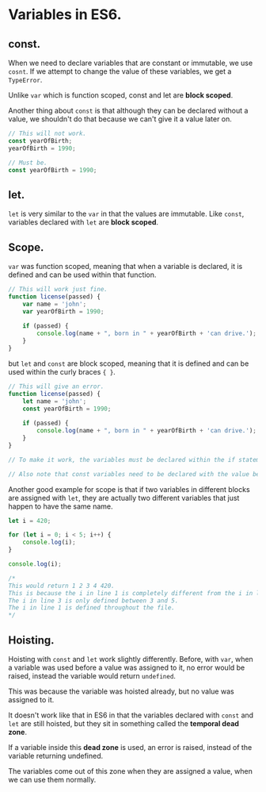 # Variables in ES6.

## const.

When we need to declare variables that are constant or immutable, we use `cosnt`. If we attempt to change the value of these variables, we get a `TypeError`. 

Unlike `var` which is function scoped, const and let are **block scoped**.

Another thing about `const` is that although they can be declared without a value, we shouldn't do that because we can't give it a value later on.

```js
// This will not work.
const yearOfBirth;
yearOfBirth = 1990;

// Must be.
const yearOfBirth = 1990;
```





## let.

`let` is very similar to the `var` in that the values are immutable. Like `const`, variables declared with `let` are **block scoped**.



## Scope.

`var` was function scoped, meaning that when a variable is declared, it is defined and can be used within that function.

```js
// This will work just fine.
function license(passed) {
    var name = 'john';
    var yearOfBirth = 1990;
    
    if (passed) {
        console.log(name + ", born in " + yearOfBirth + 'can drive.');
    }
}
```

but `let` and `const` are block scoped, meaning that it is defined and can be used within the curly braces `{ }`.

```js
// This will give an error.
function license(passed) {
    let name = 'john';
    const yearOfBirth = 1990;
    
    if (passed) {
        console.log(name + ", born in " + yearOfBirth + 'can drive.');
    }
}

// To make it work, the variables must be declared within the if statement.

// Also note that const variables need to be declared with the value because we can't assign the value to it later.
```



Another good example for scope is that if two variables in different blocks are assigned with `let`, they are actually two different variables that just happen to have the same name.

```js
let i = 420;

for (let i = 0; i < 5; i++) {
    console.log(i);
}

console.log(i);

/*
This would return 1 2 3 4 420.
This is because the i in line 1 is completely different from the i in line 3.
The i in line 3 is only defined between 3 and 5.
The i in line 1 is defined throughout the file.
*/
```



## Hoisting.

Hoisting with `const` and `let` work slightly differently. Before, with `var`, when a variable was used before a value was assigned to it, no error would be raised, instead the variable would return `undefined`. 

This was because the variable was hoisted already, but no value was assigned to it.

It doesn't work like that in ES6 in that the variables declared with `const` and `let` are still hoisted, but they sit in something called the **temporal dead zone**.

If a variable inside this **dead zone** is used, an error is raised, instead of the variable returning undefined.

The variables come out of this zone when they are assigned a value, when we can use them normally.